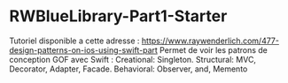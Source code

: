 # RWBlueLibrary-Part1-Starter
Tutoriel disponible a cette adresse : https://www.raywenderlich.com/477-design-patterns-on-ios-using-swift-part
Permet de voir les patrons de conception GOF avec Swift :
Creational: Singleton.
Structural: MVC, Decorator, Adapter, Facade.
Behavioral: Observer, and, Memento
